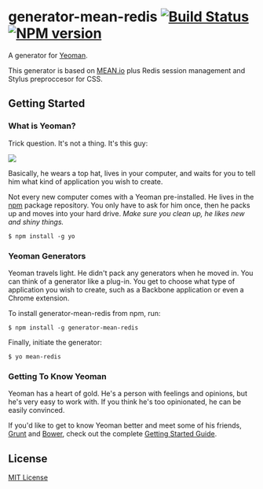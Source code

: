# generator-mean-redis [![Build Status](https://secure.travis-ci.org/carlosazaustre/generator-mean-redis.png?branch=master)](https://travis-ci.org/carlosazaustre/generator-mean-redis)[![NPM version](https://badge.fury.io/js/generator-mean-redis.png)](http://badge.fury.io/js/generator-mean-redis)

A generator for [Yeoman](http://yeoman.io).

This generator is based on [MEAN.io](http://mean.io) plus Redis session management and Stylus preproccesor for CSS.


## Getting Started

### What is Yeoman?

Trick question. It's not a thing. It's this guy:

![](http://i.imgur.com/JHaAlBJ.png)

Basically, he wears a top hat, lives in your computer, and waits for you to tell him what kind of application you wish to create.

Not every new computer comes with a Yeoman pre-installed. He lives in the [npm](https://npmjs.org) package repository. You only have to ask for him once, then he packs up and moves into your hard drive. *Make sure you clean up, he likes new and shiny things.*

```
$ npm install -g yo
```

### Yeoman Generators

Yeoman travels light. He didn't pack any generators when he moved in. You can think of a generator like a plug-in. You get to choose what type of application you wish to create, such as a Backbone application or even a Chrome extension.

To install generator-mean-redis from npm, run:

```
$ npm install -g generator-mean-redis
```

Finally, initiate the generator:

```
$ yo mean-redis
```

### Getting To Know Yeoman

Yeoman has a heart of gold. He's a person with feelings and opinions, but he's very easy to work with. If you think he's too opinionated, he can be easily convinced.

If you'd like to get to know Yeoman better and meet some of his friends, [Grunt](http://gruntjs.com) and [Bower](http://bower.io), check out the complete [Getting Started Guide](https://github.com/yeoman/yeoman/wiki/Getting-Started).


## License

[MIT License](http://en.wikipedia.org/wiki/MIT_License)

